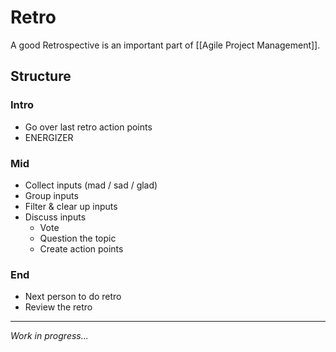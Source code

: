 # Retro
A good Retrospective is an important part of [[Agile Project Management]].

## Structure
### Intro
- Go over last retro action points
- ENERGIZER

### Mid
- Collect inputs (mad / sad / glad)
- Group inputs
- Filter & clear up inputs
- Discuss inputs
	- Vote
	- Question the topic
	- Create action points

### End
- Next person to do retro
- Review the retro


---

*Work in progress...*
